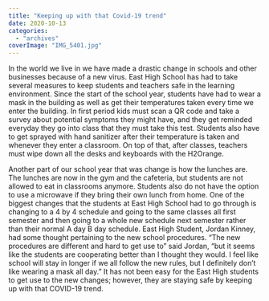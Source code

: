 ```yaml
---
title: "Keeping up with that Covid-19 trend"
date: 2020-10-13
categories: 
  - "archives"
coverImage: "IMG_5401.jpg"
---
```


In the world we live in we have made a drastic change in schools and other businesses because of a new virus. East High School has had to take several measures to keep students and teachers safe in the learning environment. Since the start of the school year, students have had to wear a mask in the building as well as get their temperatures taken every time we enter the building. In first period kids must scan a QR code and take a survey about potential symptoms they might have, and they get reminded everyday they go into class that they must take this test. Students also have to get sprayed with hand sanitizer after their temperature is taken and whenever they enter a classroom. On top of that, after classes, teachers must wipe down all the desks and keyboards with the H2Orange.

Another part of our school year that was change is how the lunches are. The lunches are now in the gym and the cafeteria, but students are not allowed to eat in classrooms anymore. Students also do not have the option to use a microwave if they bring their own lunch from home. One of the biggest changes that the students at East High School had to go through is changing to a 4 by 4 schedule and going to the same classes all first semester and then going to a whole new schedule next semester rather than their normal A day B day schedule. East High Student, Jordan Kinney, had some thought pertaining to the new school procedures. “The new procedures are different and hard to get use to” said Jordan, “but it seems like the students are cooperating better than I thought they would. I feel like school will stay in longer if we all follow the new rules, but I definitely don’t like wearing a mask all day.” It has not been easy for the East High students to get use to the new changes; however, they are staying safe by keeping up with that COVID-19 trend.
